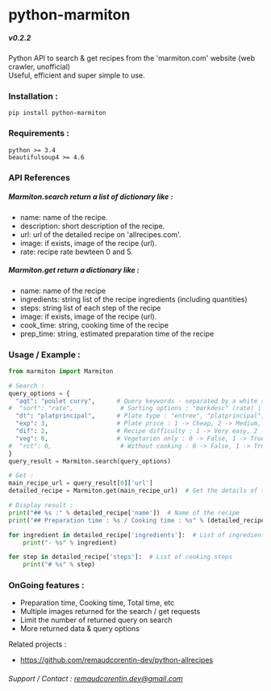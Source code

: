 # python-marmiton
##### v0.2.2

Python API to search &amp; get recipes from the 'marmiton.com' website (web crawler, unofficial)  
Useful, efficient and super simple to use.  

### Installation :
`pip install python-marmiton`  

### Requirements :
`python >= 3.4`  
`beautifulsoup4 >= 4.6`  

### API References

##### Marmiton.search return a list of dictionary like :  
- name: name of the recipe.  
- description: short description of the recipe.  
- url: url of the detailed recipe on 'allrecipes.com'.  
- image: if exists, image of the recipe (url).  
- rate: recipe rate bewteen 0 and 5.  

##### Marmiton.get return a dictionary like :  
- name: name of the recipe  
- ingredients: string list of the recipe ingredients (including quantities)  
- steps: string list of each step of the recipe  
- image: if exists, image of the recipe (url).  
- cook_time: string, cooking time of the recipe  
- prep_time: string, estimated preparation time of the recipe  

### Usage / Example :

```python
from marmiton import Marmiton

# Search :
query_options = {
  "aqt": "poulet curry",      # Query keywords - separated by a white space
#  "sort": "rate",             # Sorting options : "markdesc" (rate) | "popularitydesc" (popularity) | "" (empty for relevance, optional)  # (Obselete)
  "dt": "platprincipal",      # Plate type : "entree", "platprincipal", "accompagnement", "amusegueule", "sauce" (optional)
  "exp": 3,                   # Plate price : 1 -> Cheap, 2 -> Medium, 3 -> Kind of expensive (optional)
  "dif": 2,                   # Recipe difficulty : 1 -> Very easy, 2 -> Easy, 3 -> Medium, 4 -> Advanced (optional)
  "veg": 0,                   # Vegetarien only : 0 -> False, 1 -> True (optional)
#  "rct": 0,                   # Without cooking : 0 -> False, 1 -> True (optional)  # (Obselete)
}
query_result = Marmiton.search(query_options)

# Get :
main_recipe_url = query_result[0]['url']
detailed_recipe = Marmiton.get(main_recipe_url)  # Get the details of the first returned recipe (most relevant in our case)

# Display result :
print("## %s :" % detailed_recipe['name'])  # Name of the recipe
print("## Preparation time : %s / Cooking time : %s" % (detailed_recipe['prep_time'], detailed_recipe['cook_time']))  # Cooking & preparation time

for ingredient in detailed_recipe['ingredients']:  # List of ingredients
    print("- %s" % ingredient)

for step in detailed_recipe['steps']:  # List of cooking steps
    print("# %s" % step)
```

### OnGoing features :  
- Preparation time, Cooking time, Total time, etc  
- Multiple images returned for the search / get requests  
- Limit the number of returned query on search  
- More returned data & query options

Related projects :  
- https://github.com/remaudcorentin-dev/python-allrecipes

###### Support / Contact : remaudcorentin.dev@gmail.com

